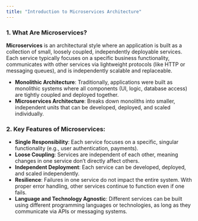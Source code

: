 ```yaml
---
title: "Introduction to Microservices Architecture"
---
```


### 1. **What Are Microservices?**
**Microservices** is an architectural style where an application is built as a collection of small, loosely coupled, independently deployable services. Each service typically focuses on a specific business functionality, communicates with other services via lightweight protocols (like HTTP or messaging queues), and is independently scalable and replaceable.

- **Monolithic Architecture**: Traditionally, applications were built as monolithic systems where all components (UI, logic, database access) are tightly coupled and deployed together.
- **Microservices Architecture**: Breaks down monoliths into smaller, independent units that can be developed, deployed, and scaled individually.

### 2. **Key Features of Microservices**:
- **Single Responsibility**: Each service focuses on a specific, singular functionality (e.g., user authentication, payments).
- **Loose Coupling**: Services are independent of each other, meaning changes in one service don’t directly affect others.
- **Independent Deployment**: Each service can be developed, deployed, and scaled independently.
- **Resilience**: Failures in one service do not impact the entire system. With proper error handling, other services continue to function even if one fails.
- **Language and Technology Agnostic**: Different services can be built using different programming languages or technologies, as long as they communicate via APIs or messaging systems.
